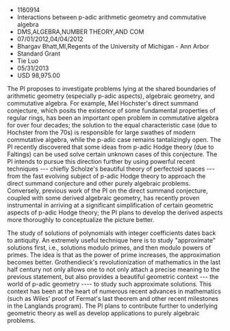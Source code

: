 
* 1160914
* Interactions between p-adic arithmetic geometry and commutative algebra
* DMS,ALGEBRA,NUMBER THEORY,AND COM
* 07/01/2012,04/04/2012
* Bhargav Bhatt,MI,Regents of the University of Michigan - Ann Arbor
* Standard Grant
* Tie Luo
* 05/31/2013
* USD 98,975.00

The PI proposes to investigate problems lying at the shared boundaries of
arithmetic geometry (especially p-adic aspects), algebraic geometry, and
commutative algebra. For example, Mel Hochster's direct summand conjecture,
which posits the existence of some fundamental properties of regular rings, has
been an important open problem in commutative algebra for over four decades; the
solution to the equal characteristic case (due to Hochster from the 70s) is
responsible for large swathes of modern commutative algebra, while the p-adic
case remains tantalizingly open. The PI recently discovered that some ideas from
p-adic Hodge theory (due to Faltings) can be used solve certain unknown cases of
this conjecture. The PI intends to pursue this direction further by using
powerful recent techniques --- chiefly Scholze's beautiful theory of perfectoid
spaces --- from the fast evolving subject of p-adic Hodge theory to approach the
direct summand conjecture and other purely algebraic problems. Conversely,
previous work of the PI on the direct summand conjecture, coupled with some
derived algebraic geometry, has recently proven instrumental in arriving at a
significant simplification of certain geometric aspects of p-adic Hodge theory;
the PI plans to develop the derived aspects more thoroughly to conceptualize the
picture better.

The study of solutions of polynomials with integer coefficients dates back to
antiquity. An extremely useful technique here is to study "approximate"
solutions first, i.e., solutions modulo primes, and then modulo powers of
primes. The idea is that as the power of prime increases, the approximation
becomes better. Grothendieck's revolutionization of mathematics in the last half
century not only allows one to not only attach a precise meaning to the previous
statement, but also provides a beautiful geometric context --- the world of
p-adic geometry ---- to study such approximate solutions. This context has been
at the heart of numerous recent advances in mathematics (such as Wiles' proof of
Fermat's last theorem and other recent milestones in the Langlands program). The
PI plans to contribute further to underlying geometric theory as well as develop
applications to purely algebraic problems.

